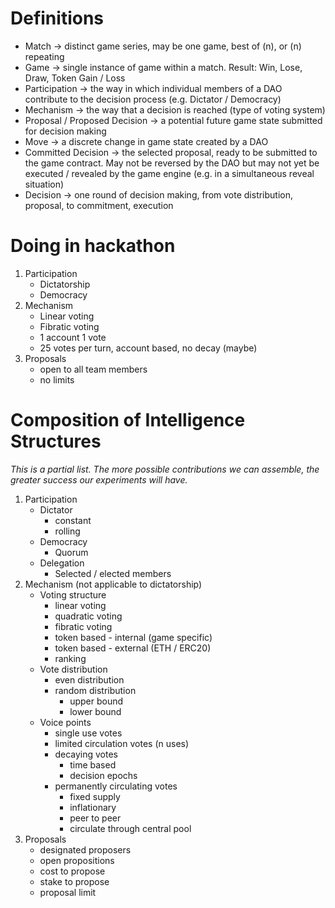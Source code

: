 # Definitions
- Match -> distinct game series, may be one game, best of (n), or (n) repeating
- Game -> single instance of game within a match. Result: Win, Lose, Draw, Token Gain / Loss
- Participation -> the way in which individual members of a DAO contribute to the decision process (e.g. Dictator / Democracy)
- Mechanism -> the way that a decision is reached (type of voting system)
- Proposal / Proposed Decision -> a potential future game state submitted for decision making
- Move -> a discrete change in game state created by a DAO
- Committed Decision -> the selected proposal, ready to be submitted to the game contract. May not be reversed by the DAO but may not yet be executed / revealed by the game engine (e.g. in a simultaneous reveal situation)
- Decision -> one round of decision making, from vote distribution, proposal, to commitment, execution

# Doing in hackathon
1) Participation
    - Dictatorship
    - Democracy
2) Mechanism
    - Linear voting
    - Fibratic voting
    - 1 account 1 vote
    - 25 votes per turn, account based, no decay (maybe)
3) Proposals
    - open to all team members
    - no limits

# Composition of Intelligence Structures
_This is a partial list. The more possible contributions we can assemble, the greater success our experiments will have._
1) Participation
    - Dictator
        - constant
        - rolling
    - Democracy
        - Quorum
    - Delegation
        - Selected / elected members
2) Mechanism (not applicable to dictatorship)
    - Voting structure
        - linear voting
        - quadratic voting
        - fibratic voting
        - token based - internal (game specific)
        - token based - external (ETH / ERC20)
        - ranking
    - Vote distribution
        - even distribution
        - random distribution
            - upper bound
            - lower bound
    - Voice points
        - single use votes
        - limited circulation votes (n uses)
        - decaying votes
            - time based
            - decision epochs
        - permanently circulating votes
            - fixed supply
            - inflationary
            - peer to peer
            - circulate through central pool
3) Proposals
    - designated proposers
    - open propositions
    - cost to propose
    - stake to propose
    - proposal limit

